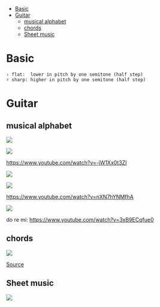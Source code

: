<!-- TOC -->

- [Basic](#basic)
- [Guitar](#guitar)
    - [musical alphabet](#musical-alphabet)
    - [chords](#chords)
    - [Sheet music](#sheet-music)

<!-- /TOC -->

# Basic

    ♭ flat:  lower in pitch by one semitone (half step)
    ♯ sharp: higher in pitch by one semitone (half step)

# Guitar
## musical alphabet
![](http://d2r5da613aq50s.cloudfront.net/wp-content/uploads/162745.image0.jpg)

![](https://sixstringacoustic.com/wp-content/uploads/2017/06/fretboard-diagram-with-the-musical-alphabet.png)

https://www.youtube.com/watch?v=-jW1Xx0t3ZI

![](https://i.imgur.com/GFtZRSP.png)

![](https://i.imgur.com/3r0HciA.png)

https://www.youtube.com/watch?v=nXN7hYNMfhA

![](https://i.imgur.com/olB2ycW.png)

do re mi: https://www.youtube.com/watch?v=3xB9ECqfue0

## chords
![](http://d2r5da613aq50s.cloudfront.net/wp-content/uploads/162743.image0.jpg)

[Source](http://www.dummies.com/art-center/music/guitar/guitar-all-in-one-for-dummies-cheat-sheet/)

## Sheet music
![](http://d2r5da613aq50s.cloudfront.net/wp-content/uploads/162747.image0.jpg)
